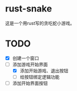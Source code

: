 # rust-snake
这是一个用rust写的贪吃蛇小游戏。
# TODO
- [x] 创建一个窗口
- [ ] 添加游戏开始界面
    - [x] 添加开始游戏、退出按钮
    - [ ] 给按钮绑定逻辑功能
- [ ] 添加开始界面按钮